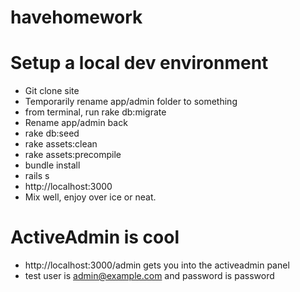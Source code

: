 havehomework
============

# Setup a local dev environment

- Git clone site
- Temporarily rename app/admin folder to something
- from terminal, run rake db:migrate
- Rename app/admin back 
- rake db:seed
- rake assets:clean
- rake assets:precompile
- bundle install
- rails s
- http://localhost:3000
- Mix well, enjoy over ice or neat.

# ActiveAdmin is cool

- http://localhost:3000/admin gets you into the activeadmin panel
- test user is admin@example.com and password is password

